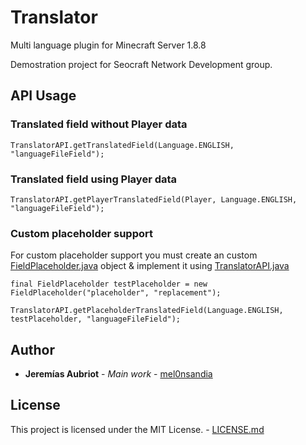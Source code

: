 # Translator
Multi language plugin for Minecraft Server 1.8.8

Demostration project for Seocraft Network Development group.

## API Usage
### Translated field without Player data
```
TranslatorAPI.getTranslatedField(Language.ENGLISH, "languageFileField");
```

### Translated field using Player data
```
TranslatorAPI.getPlayerTranslatedField(Player, Language.ENGLISH, "languageFileField");
```

### Custom placeholder support
For custom placeholder support you must create an custom [FieldPlaceholder.java](https://github.com/mel0nsandia/Translator/blob/master/src/main/java/me/melondev/translator/provider/placeholder/FieldPlaceholder.java) object & implement it using [TranslatorAPI.java](https://github.com/mel0nsandia/Translator/blob/master/src/main/java/me/melondev/translator/TranslatorAPI.java)
```
final FieldPlaceholder testPlaceholder = new FieldPlaceholder("placeholder", "replacement");

TranslatorAPI.getPlaceholderTranslatedField(Language.ENGLISH, testPlaceholder, "languageFileField");
```

## Author

* **Jeremías Aubriot** - *Main work* - [mel0nsandia](https://github.com/mel0nsandia)

## License

This project is licensed under the MIT License. - [LICENSE.md](https://github.com/mel0nsandia/Translator/blob/master/LICENSE.md)
